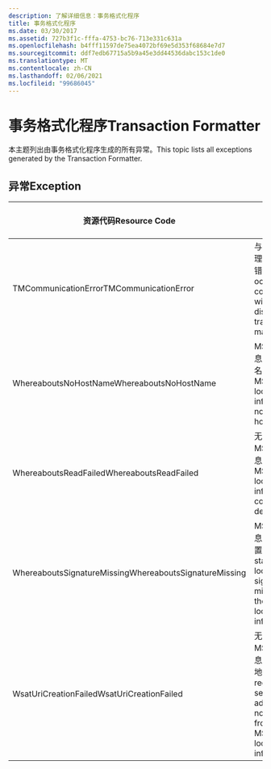 ```yaml
---
description: 了解详细信息：事务格式化程序
title: 事务格式化程序
ms.date: 03/30/2017
ms.assetid: 727b3f1c-fffa-4753-bc76-713e331c631a
ms.openlocfilehash: b4fff11597de75ea4072bf69e5d353f68684e7d7
ms.sourcegitcommit: ddf7edb67715a5b9a45e3dd44536dabc153c1de0
ms.translationtype: MT
ms.contentlocale: zh-CN
ms.lasthandoff: 02/06/2021
ms.locfileid: "99686045"
---
```

# <a name="transaction-formatter"></a><span data-ttu-id="af0b3-103">事务格式化程序</span><span class="sxs-lookup"><span data-stu-id="af0b3-103">Transaction Formatter</span></span>

<span data-ttu-id="af0b3-104">本主题列出由事务格式化程序生成的所有异常。</span><span class="sxs-lookup"><span data-stu-id="af0b3-104">This topic lists all exceptions generated by the Transaction Formatter.</span></span>  
  
## <a name="exception"></a><span data-ttu-id="af0b3-105">异常</span><span class="sxs-lookup"><span data-stu-id="af0b3-105">Exception</span></span>  
  
|<span data-ttu-id="af0b3-106">资源代码</span><span class="sxs-lookup"><span data-stu-id="af0b3-106">Resource Code</span></span>|<span data-ttu-id="af0b3-107">资源字符串</span><span class="sxs-lookup"><span data-stu-id="af0b3-107">Resource String</span></span>|  
|-------------------|---------------------|  
|<span data-ttu-id="af0b3-108">TMCommunicationError</span><span class="sxs-lookup"><span data-stu-id="af0b3-108">TMCommunicationError</span></span>|<span data-ttu-id="af0b3-109">与分布式事务管理器通信时出错。</span><span class="sxs-lookup"><span data-stu-id="af0b3-109">An error occurred while communicating with the distributed transaction manager.</span></span>|  
|<span data-ttu-id="af0b3-110">WhereaboutsNoHostName</span><span class="sxs-lookup"><span data-stu-id="af0b3-110">WhereaboutsNoHostName</span></span>|<span data-ttu-id="af0b3-111">MSDTC 位置信息中不包含主机名。</span><span class="sxs-lookup"><span data-stu-id="af0b3-111">The MSDTC location information did not contain a host name.</span></span>|  
|<span data-ttu-id="af0b3-112">WhereaboutsReadFailed</span><span class="sxs-lookup"><span data-stu-id="af0b3-112">WhereaboutsReadFailed</span></span>|<span data-ttu-id="af0b3-113">无法反序列化 MSDTC 位置信息。</span><span class="sxs-lookup"><span data-stu-id="af0b3-113">The MSDTC location information could not be deserialized.</span></span>|  
|<span data-ttu-id="af0b3-114">WhereaboutsSignatureMissing</span><span class="sxs-lookup"><span data-stu-id="af0b3-114">WhereaboutsSignatureMissing</span></span>|<span data-ttu-id="af0b3-115">MSDTC 位置信息中缺少标准位置签名。</span><span class="sxs-lookup"><span data-stu-id="af0b3-115">The standard location signature was missing from the MSDTC location information.</span></span>|  
|<span data-ttu-id="af0b3-116">WsatUriCreationFailed</span><span class="sxs-lookup"><span data-stu-id="af0b3-116">WsatUriCreationFailed</span></span>|<span data-ttu-id="af0b3-117">无法根据 MSDTC 位置信息创建注册服务地址。</span><span class="sxs-lookup"><span data-stu-id="af0b3-117">A registration service address could not be created from the MSDTC location information.</span></span>|
